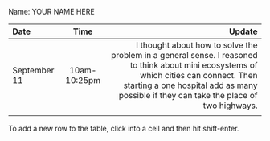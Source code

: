 Name: YOUR NAME HERE

| Date         |     Time     |                                                                                                                                                                                                                            Update |
|:-------------|:------------:|----------------------------------------------------------------------------------------------------------------------------------------------------------------------------------------------------------------------------------:|
| September 11 | 10am-10:25pm | I thought about how to solve the problem in a general sense. I reasoned to think about mini ecosystems of which cities can connect. Then starting a one hospital add as many possible if they can take the place of two highways. |
|              |              |                                                                                                                                                                                                                                   |


To add a new row to the table, click into a cell and then hit shift-enter.